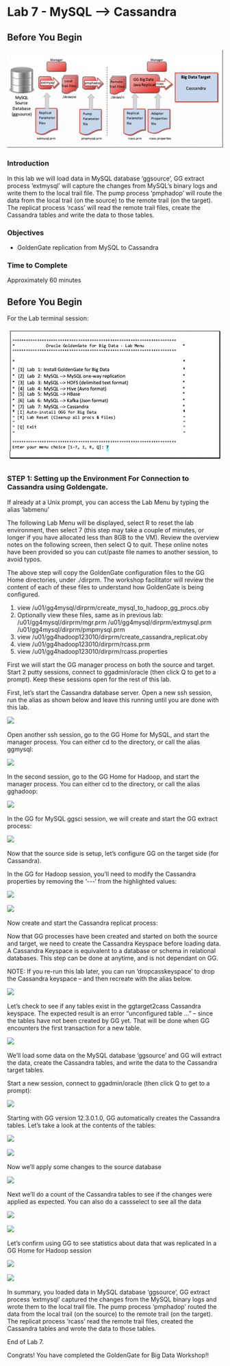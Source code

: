 # Lab 7 -  MySQL --> Cassandra

## Before You Begin


![](images/700/image701_1.png)


### Introduction
In this lab we will load data in MySQL database ‘ggsource’, GG extract process ‘extmysql’ will capture the changes from MySQL’s binary logs and write them to the local trail file. The pump process ‘pmphadop’ will route the data from the local trail (on the source) to the remote trail (on the target). The replicat
process ‘rcass’ will read the remote trail files, create the Cassandra tables and write the data to those tables.



### Objectives
- GoldenGate replication from MySQL to Cassandra

### Time to Complete
Approximately 60 minutes

## Before You Begin
For the Lab terminal session:

![](images/700/Lab7Menu.png)


### STEP 1: Setting up the Environment For Connection to Cassandra using Goldengate.
    
If already at a Unix prompt, you can access the Lab Menu by typing the alias ‘labmenu’

The following Lab Menu will be displayed, select R to reset the lab environment, then select 7 (this step may take a couple of minutes, or longer if you have allocated less than 8GB to the VM).
Review the overview notes on the following screen, then select Q to quit. These online notes have been provided so you can cut/paste file names to another session, to avoid typos.


The above step will copy the GoldenGate configuration files to the GG Home directories, under ./dirprm. The workshop facilitator will review the content of each of these files to understand how GoldenGate is being configured.

1)	view /u01/gg4mysql/dirprm/create_mysql_to_hadoop_gg_procs.oby
2)	Optionally view these files, same as in previous lab:
/u01/gg4mysql/dirprm/mgr.prm
/u01/gg4mysql/dirprm/extmysql.prm
/u01/gg4mysql/dirprm/pmpmysql.prm
3)	view /u01/gg4hadoop123010/dirprm/create_cassandra_replicat.oby
4)	view /u01/gg4hadoop123010/dirprm/rcass.prm
5)	view /u01/gg4hadoop123010/dirprm/rcass.properties

First we will start the GG manager process on both the source and target. Start 2 putty sessions, connect to ggadmin/oracle (then click Q to get to a prompt). Keep these sessions open for the rest of this lab.


First, let’s start the Cassandra database server. Open a new ssh session, run the alias as shown below and leave this running until you are done with this lab.


![](images/700/image7xx_1.png)

Open another ssh session, go to the GG Home for MySQL, and start the manager process. You can either cd to the directory, or call the alias ggmysql:

![](images/700/image7xx_1.png)

In the second session, go to the GG Home for Hadoop, and start the manager process. You can either cd to the directory, or call the alias gghadoop:

![](images/700/image7xx_1.png)

In the GG for MySQL ggsci session, we will create and start the GG extract process:

![](images/700/image7xx_1.png)

Now that the source side is setup, let’s configure GG on the target side (for Cassandra).

In the GG for Hadoop session, you’ll need to modify the Cassandra properties by removing the ‘---‘ from the highlighted values:

![](images/700/image7xx_1.png)

![](images/700/image7xx_1.png)

Now create and start the Cassandra replicat process:

Now that GG processes have been created and started on both the source and target, we need to create the Cassandra Keyspace before loading data. A Cassandra Keyspace is equivalent to a database or schema in relational databases. This step can be done at anytime, and is not dependant on GG.

NOTE: If you re-run this lab later, you can run ‘dropcasskeyspace’ to drop the Cassandra keyspace – and then recreate with the alias below.

![](images/700/image7xx_1.png)


Let’s check to see if any tables exist in the ggtarget2cass Cassandra keyspace. The expected result is an error “unconfigured table …” – since the tables have not been created by GG yet. That will be done when GG encounters the first transaction for a new table.

![](images/700/image7xx_1.png)

We’ll load some data on the MySQL database ‘ggsource’ and GG will extract the data, create the Cassandra tables, and write the data to the Cassandra target tables.

Start a new session, connect to ggadmin/oracle (then click Q to get to a prompt):


![](images/700/image7xx_1.png)

Starting with GG version 12.3.0.1.0, GG automatically creates the Cassandra tables. Let’s take a look at the contents of the tables:


![](images/700/image7xx_1.png)

![](images/700/image7xx_1.png)

Now we’ll apply some changes to the source database

![](images/700/image7xx_1.png)

Next we’ll do a count of the Cassandra tables to see if the changes were applied as expected. You can also do a cassselect to see all the data

![](images/700/image7xx_1.png)

![](images/700/image7xx_1.png)

Let’s confirm using GG to see statistics about data that was replicated In a GG Home for Hadoop session


![](images/700/image7xx_1.png)

![](images/700/image7xx_1.png)

In summary, you loaded data in MySQL database ‘ggsource’, GG extract process ‘extmysql’ captured the changes from the MySQL binary logs and wrote them to the local trail file. The pump process
‘pmphadop’ routed the data from the local trail (on the source) to the remote trail (on the target). The replicat process ‘rcass’ read the remote trail files, created the Cassandra tables and wrote the data to those tables.

End of Lab 7.



Congrats! You have completed the GoldenGate for Big Data Workshop!! 


